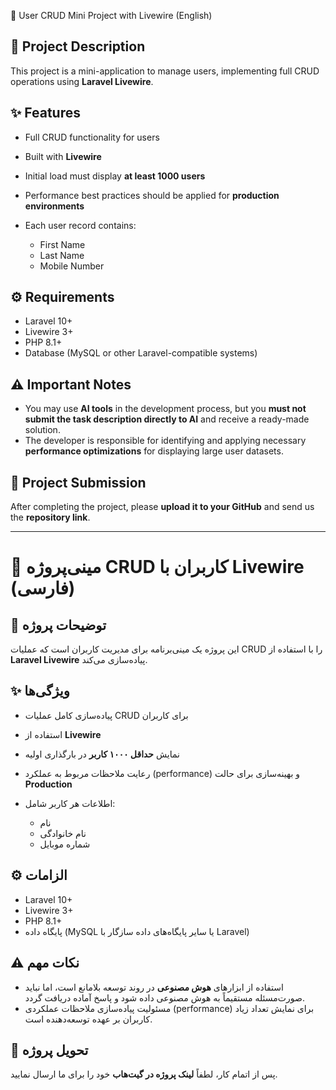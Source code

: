 📌 User CRUD Mini Project with Livewire (English)

## 📝 Project Description

This project is a mini-application to manage users, implementing full CRUD operations using **Laravel Livewire**.

## ✨ Features

* Full CRUD functionality for users
* Built with **Livewire**
* Initial load must display **at least 1000 users**
* Performance best practices should be applied for **production environments**
* Each user record contains:

  * First Name
  * Last Name
  * Mobile Number

## ⚙️ Requirements

* Laravel 10+
* Livewire 3+
* PHP 8.1+
* Database (MySQL or other Laravel-compatible systems)

## ⚠️ Important Notes

* You may use **AI tools** in the development process,
  but you **must not submit the task description directly to AI** and receive a ready-made solution.
* The developer is responsible for identifying and applying necessary **performance optimizations** for displaying large user datasets.

## 🚀 Project Submission

After completing the project, please **upload it to your GitHub** and send us the **repository link**.

---

# 📌 مینی‌پروژه CRUD کاربران با Livewire (فارسی)

## 📝 توضیحات پروژه

این پروژه یک مینی‌برنامه برای مدیریت کاربران است که عملیات CRUD را با استفاده از **Laravel Livewire** پیاده‌سازی می‌کند.

## ✨ ویژگی‌ها

* پیاده‌سازی کامل عملیات CRUD برای کاربران
* استفاده از **Livewire**
* نمایش **حداقل ۱۰۰۰ کاربر** در بارگذاری اولیه
* رعایت ملاحظات مربوط به عملکرد (performance) و بهینه‌سازی برای حالت **Production**
* اطلاعات هر کاربر شامل:

  * نام
  * نام خانوادگی
  * شماره موبایل

## ⚙️ الزامات

* Laravel 10+
* Livewire 3+
* PHP 8.1+
* پایگاه داده (MySQL یا سایر پایگاه‌های داده سازگار با Laravel)

## ⚠️ نکات مهم

* استفاده از ابزارهای **هوش مصنوعی** در روند توسعه بلامانع است،
  اما نباید صورت‌مسئله مستقیماً به هوش مصنوعی داده شود و پاسخ آماده دریافت گردد.
* مسئولیت پیاده‌سازی ملاحظات عملکردی (performance) برای نمایش تعداد زیاد کاربران بر عهده توسعه‌دهنده است.

## 🚀 تحویل پروژه

پس از اتمام کار، لطفاً **لینک پروژه در گیت‌هاب** خود را برای ما ارسال نمایید.
